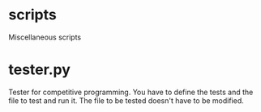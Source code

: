 # scripts
Miscellaneous scripts

# tester.py

Tester for competitive programming. You have to define the tests and the file to test and run it. The file to be tested doesn't have to be modified.
